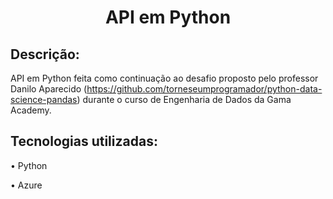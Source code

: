 <h1 align="center"> API em Python </h1>



<h2>Descrição:</h2>
<p>API em Python feita como continuação ao desafio proposto pelo professor Danilo Aparecido (<a href="https://github.com/torneseumprogramador/python-data-science-pandas">https://github.com/torneseumprogramador/python-data-science-pandas</a>) durante o curso de Engenharia de Dados da Gama Academy.</p>




<h2>Tecnologias utilizadas:</h2>
<p>• Python</p>
<p>• Azure</p> 